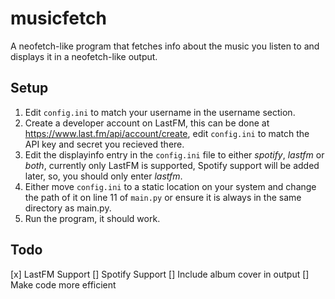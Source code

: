 # musicfetch
A neofetch-like program that fetches info about the music you listen to and displays it in a neofetch-like output.


## Setup 
1. Edit `config.ini` to match your username in the username section.
2. Create a developer account on LastFM, this can be done at https://www.last.fm/api/account/create, edit `config.ini` to match the API key and secret you recieved there.
3.  Edit the displayinfo entry in the `config.ini` file to either *spotify*, *lastfm* or *both*, currently only LastFM is supported, Spotify support will be added later, so, you should only enter *lastfm*.
4.  Either move `config.ini` to a static location on your system and change the path of it on line 11 of `main.py` or ensure it is always in the same directory as main.py.
5.  Run the program, it should work.

## Todo
[x] LastFM Support
[] Spotify Support 
[] Include album cover in output
[] Make code more efficient
